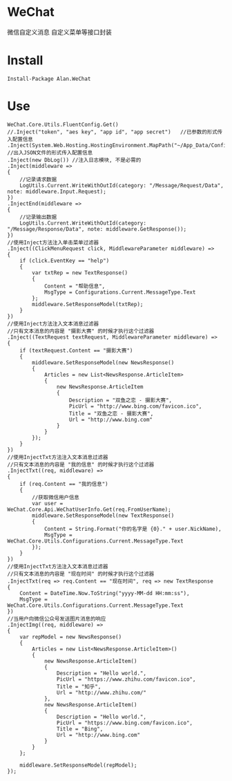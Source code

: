 # WeChat
微信自定义消息 自定义菜单等接口封装

# Install

	Install-Package Alan.WeChat

# Use


    WeChat.Core.Utils.FluentConfig.Get()
    //.Inject("token", "aes key", "app id", "app secret")   //已参数的形式传入配置信息
    .Inject(System.Web.Hosting.HostingEnvironment.MapPath("~/App_Data/Config.json")) //出入JSON文件的形式传入配置信息
    .Inject(new DbLog()) //注入日志模块, 不是必需的
    .Inject(middleware =>
    {
        //记录请求数据
        LogUtils.Current.WriteWithOutId(category: "/Message/Request/Data", note: middleware.Input.Request);
    })
    .InjectEnd(middleware =>
    {
        //记录输出数据
        LogUtils.Current.WriteWithOutId(category: "/Message/Response/Data", note: middleware.GetResponse());
    })
    //使用Inject方法注入单击菜单过滤器
    .Inject((ClickMenuRequest click, MiddlewareParameter middleware) =>
    {
        if (click.EventKey == "help")
        {
            var txtRep = new TextResponse()
            {
                Content = "帮助信息",
                MsgType = Configurations.Current.MessageType.Text
            };
            middleware.SetResponseModel(txtRep);
        }
    })
    //使用Inject方法注入文本消息过滤器
    //只有文本消息的内容是 "摄影大赛" 的时候才执行这个过滤器
    .Inject((TextRequest textRequest, MiddlewareParameter middleware) =>
    {
        if (textRequest.Content == "摄影大赛")
        {
            middleware.SetResponseModel(new NewsResponse()
            {
                Articles = new List<NewsResponse.ArticleItem>
                {
                    new NewsResponse.ArticleItem
                    {
                        Description = "双鱼之恋 - 摄影大赛",
                        PicUrl = "http://www.bing.com/favicon.ico",
                        Title = "双鱼之恋 - 摄影大赛",
                        Url = "http://www.bing.com"
                    }
                }
            });
        }
    })
    //使用InjectTxt方法注入文本消息过滤器
    //只有文本消息的内容是 "我的信息" 的时候才执行这个过滤器
    .InjectTxt((req, middleware) =>
    {
        if (req.Content == "我的信息")
        {
            //获取微信用户信息
            var user = WeChat.Core.Api.WeChatUserInfo.Get(req.FromUserName);
            middleware.SetResponseModel(new TextResponse()
            {
                Content = String.Format("你的名字是 {0}." + user.NickName),
                MsgType = WeChat.Core.Utils.Configurations.Current.MessageType.Text
            });
        }
    })
    //使用InjectTxt方法注入文本消息过滤器
    //只有文本消息的内容是 "现在时间" 的时候才执行这个过滤器
    .InjectTxt(req => req.Content == "现在时间", req => new TextResponse
    {
        Content = DateTime.Now.ToString("yyyy-MM-dd HH:mm:ss"),
        MsgType = WeChat.Core.Utils.Configurations.Current.MessageType.Text
    })
    //当用户向微信公众号发送图片消息的响应
    .InjectImg((req, middleware) =>
    {
        var repModel = new NewsResponse()
        {
            Articles = new List<NewsResponse.ArticleItem>()
            {
                new NewsResponse.ArticleItem()
                {
                    Description = "Hello world.",
                    PicUrl = "https://www.zhihu.com/favicon.ico",
                    Title = "知乎",
                    Url = "http://www.zhihu.com/"
                },
                new NewsResponse.ArticleItem()
                {
                    Description = "Hello world.",
                    PicUrl = "https://www.bing.com/favicon.ico",
                    Title = "Bing",
                    Url = "http://www.bing.com"
                }
            }
        };

        middleware.SetResponseModel(repModel);
    });


